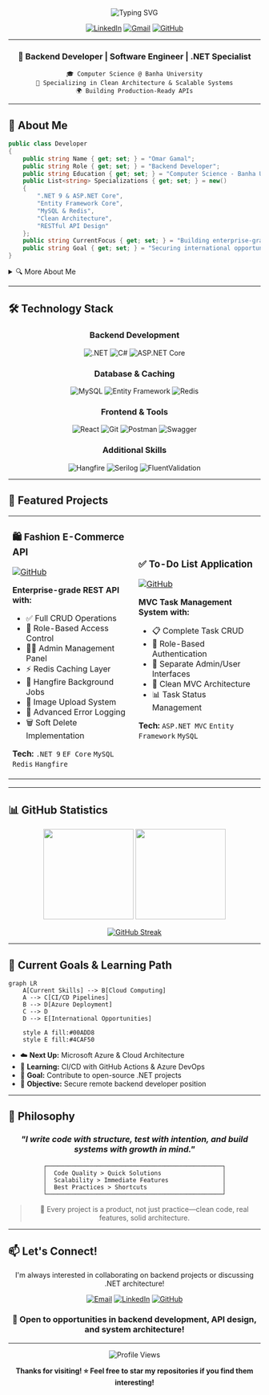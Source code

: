 <div align="center">

<!-- Profile Header with Typing Animation -->
<img src="https://readme-typing-svg.herokuapp.com?font=Fira+Code&size=32&duration=2800&pause=2000&color=00ADD8&center=true&vCenter=true&width=600&lines=Hi+%F0%9F%91%8B+I'm+Omar+Gamal;Backend+Developer+%7C+.NET+Engineer;Building+Scalable+APIs+%F0%9F%9A%80" alt="Typing SVG" />

</div>

<div align="center">
  
[![LinkedIn](https://img.shields.io/badge/LinkedIn-0077B5?style=for-the-badge&logo=linkedin&logoColor=white)](https://www.linkedin.com/in/omar-gamal-761590256)
[![Gmail](https://img.shields.io/badge/Gmail-D14836?style=for-the-badge&logo=gmail&logoColor=white)](mailto:Omargamal1132004@gmail.com)
[![GitHub](https://img.shields.io/badge/GitHub-100000?style=for-the-badge&logo=github&logoColor=white)](https://github.com/omargamal1121)

</div>

---

<div align="center">

### 🎯 Backend Developer | Software Engineer | .NET Specialist

```ascii
🎓 Computer Science @ Banha University
💼 Specializing in Clean Architecture & Scalable Systems
🌍 Building Production-Ready APIs
```

</div>

---

## 🚀 About Me

```csharp
public class Developer
{
    public string Name { get; set; } = "Omar Gamal";
    public string Role { get; set; } = "Backend Developer";
    public string Education { get; set; } = "Computer Science - Banha University";
    public List<string> Specializations { get; set; } = new()
    {
        ".NET 9 & ASP.NET Core",
        "Entity Framework Core",
        "MySQL & Redis",
        "Clean Architecture",
        "RESTful API Design"
    };
    public string CurrentFocus { get; set; } = "Building enterprise-grade backend systems";
    public string Goal { get; set; } = "Securing international opportunities through quality code";
}
```

<details>
<summary>🔍 More About Me</summary>

- 🏗️ **Architecture Enthusiast**: Implementing Clean Architecture, Repository & Unit of Work patterns
- ⚡ **Performance Focused**: Leveraging Redis caching and Hangfire for background jobs
- 🔐 **Security Conscious**: Implementing robust authentication and authorization
- 📚 **Continuous Learner**: Currently exploring Cloud (Azure) and CI/CD pipelines
- 🎯 **Quality Driven**: Passionate about maintainable code, error handling, and best practices
- 🤝 **Full-Stack Aware**: Experience integrating APIs with React frontends

</details>

---

## 🛠️ Technology Stack

<div align="center">

### Backend Development
![.NET](https://img.shields.io/badge/.NET-512BD4?style=for-the-badge&logo=dotnet&logoColor=white)
![C#](https://img.shields.io/badge/C%23-239120?style=for-the-badge&logo=c-sharp&logoColor=white)
![ASP.NET Core](https://img.shields.io/badge/ASP.NET_Core-512BD4?style=for-the-badge&logo=dotnet&logoColor=white)

### Database & Caching
![MySQL](https://img.shields.io/badge/MySQL-4479A1?style=for-the-badge&logo=mysql&logoColor=white)
![Entity Framework](https://img.shields.io/badge/Entity_Framework-512BD4?style=for-the-badge&logo=dotnet&logoColor=white)
![Redis](https://img.shields.io/badge/Redis-DC382D?style=for-the-badge&logo=redis&logoColor=white)

### Frontend & Tools
![React](https://img.shields.io/badge/React-20232A?style=for-the-badge&logo=react&logoColor=61DAFB)
![Git](https://img.shields.io/badge/Git-F05032?style=for-the-badge&logo=git&logoColor=white)
![Postman](https://img.shields.io/badge/Postman-FF6C37?style=for-the-badge&logo=postman&logoColor=white)
![Swagger](https://img.shields.io/badge/Swagger-85EA2D?style=for-the-badge&logo=swagger&logoColor=black)

### Additional Skills
![Hangfire](https://img.shields.io/badge/Hangfire-00ADD8?style=for-the-badge&logoColor=white)
![Serilog](https://img.shields.io/badge/Serilog-1E88E5?style=for-the-badge&logoColor=white)
![FluentValidation](https://img.shields.io/badge/FluentValidation-FF4081?style=for-the-badge&logoColor=white)

</div>

---

## 📁 Featured Projects

<table>
<tr>
<td width="50%">

### 🛍️ Fashion E-Commerce API
[![GitHub](https://img.shields.io/badge/View_Code-181717?style=for-the-badge&logo=github)](https://github.com/omargamal1121/Fashion)

**Enterprise-grade REST API with:**
- ✅ Full CRUD Operations
- 🔐 Role-Based Access Control
- 👨‍💼 Admin Management Panel
- ⚡ Redis Caching Layer
- 🔄 Hangfire Background Jobs
- 📁 Image Upload System
- 📝 Advanced Error Logging
- 🗑️ Soft Delete Implementation

**Tech:** `.NET 9` `EF Core` `MySQL` `Redis` `Hangfire`

</td>
<td width="50%">

### ✅ To-Do List Application
[![GitHub](https://img.shields.io/badge/View_Code-181717?style=for-the-badge&logo=github)](https://github.com/omargamal1121/To-Do-List)

**MVC Task Management System with:**
- 📋 Complete Task CRUD
- 👥 Role-Based Authentication
- 🎯 Separate Admin/User Interfaces
- 🎨 Clean MVC Architecture
- 📊 Task Status Management

**Tech:** `ASP.NET MVC` `Entity Framework` `MySQL`

</td>
</tr>
</table>

---

## 📊 GitHub Statistics

<div align="center">

<img height="180em" src="https://github-readme-stats.vercel.app/api?username=omargamal1121&show_icons=true&theme=tokyonight&include_all_commits=true&count_private=true&hide_border=true"/>
<img height="180em" src="https://github-readme-stats.vercel.app/api/top-langs/?username=omargamal1121&layout=compact&langs_count=8&theme=tokyonight&hide_border=true"/>

</div>

<div align="center">

[![GitHub Streak](https://github-readme-streak-stats.herokuapp.com/?user=omargamal1121&theme=tokyonight&hide_border=true)](https://git.io/streak-stats)

</div>

---

## 🎯 Current Goals & Learning Path

```mermaid
graph LR
    A[Current Skills] --> B[Cloud Computing]
    A --> C[CI/CD Pipelines]
    B --> D[Azure Deployment]
    C --> D
    D --> E[International Opportunities]
    
    style A fill:#00ADD8
    style E fill:#4CAF50
```

- ☁️ **Next Up:** Microsoft Azure & Cloud Architecture
- 🔄 **Learning:** CI/CD with GitHub Actions & Azure DevOps
- 🎯 **Goal:** Contribute to open-source .NET projects
- 💼 **Objective:** Secure remote backend developer position

---

## 💭 Philosophy

<div align="center">

### *"I write code with structure, test with intention, and build systems with growth in mind."*

```
┌─────────────────────────────────────────────────┐
│  Code Quality > Quick Solutions                 │
│  Scalability > Immediate Features               │
│  Best Practices > Shortcuts                     │
└─────────────────────────────────────────────────┘
```

> 🚀 Every project is a product, not just practice—clean code, real features, solid architecture.

</div>

---

## 📫 Let's Connect!

<div align="center">

I'm always interested in collaborating on backend projects or discussing .NET architecture!

[![Email](https://img.shields.io/badge/Email_Me-D14836?style=for-the-badge&logo=gmail&logoColor=white)](mailto:Omargamal1132004@gmail.com)
[![LinkedIn](https://img.shields.io/badge/Connect_on_LinkedIn-0077B5?style=for-the-badge&logo=linkedin&logoColor=white)](https://www.linkedin.com/in/omar-gamal-761590256)
[![GitHub](https://img.shields.io/badge/Follow_on_GitHub-100000?style=for-the-badge&logo=github&logoColor=white)](https://github.com/omargamal1121)

### 💬 Open to opportunities in backend development, API design, and system architecture!

</div>

---

<div align="center">

![Profile Views](https://komarev.com/ghpvc/?username=omargamal1121&color=00ADD8&style=for-the-badge)

**Thanks for visiting! ⭐ Feel free to star my repositories if you find them interesting!**

</div>
